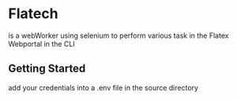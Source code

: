 # Flatech 
is a webWorker using selenium to perform various task in the Flatex Webportal in the CLI

## Getting Started
add your credentials into a .env file in the source directory


